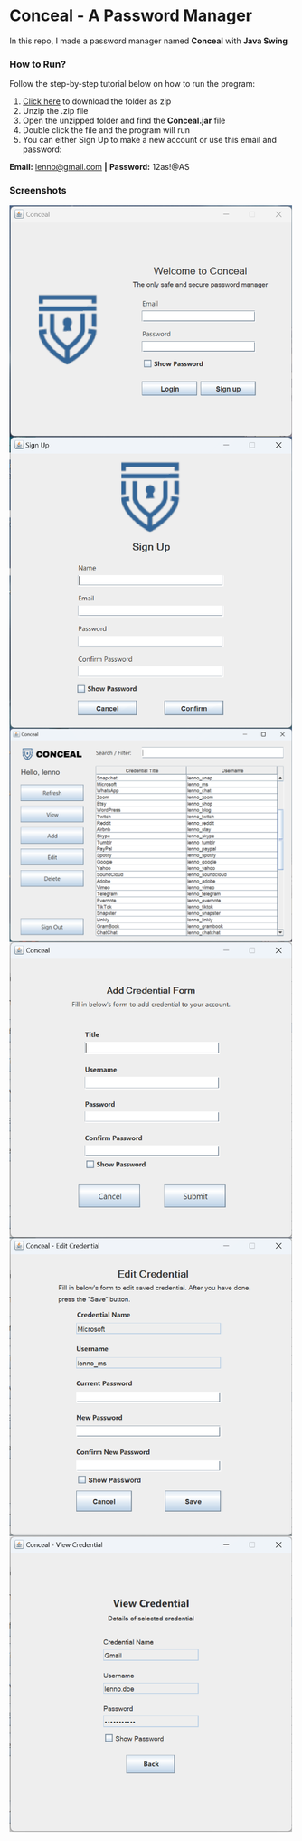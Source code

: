 # Conceal - A Password Manager

In this repo, I made a password manager named **Conceal** with **Java Swing**



### How to Run?

Follow the step-by-step tutorial below on how to run the program:

1. [Click here](https://github.com/aubertlenno/Conceal/archive/refs/heads/main.zip) to download the folder as zip
2. Unzip the .zip file
3. Open the unzipped folder and find the **Conceal.jar** file
4. Double click the file and the program will run
5. You can either Sign Up to make a new account or use this email and password:
   
**Email:** lenno@gmail.com **|** **Password:** 12as!@AS



### Screenshots

<img src="screenshots\login-window.png" alt="login-window" width="500" align="left"/>



<img src="screenshots\signup-window.png" alt="signup-window" width="500" align="left"/>



<img src="screenshots\home-window.png" alt="home-window" width="500" align="left"/>



<img src="screenshots\addcredential-window.png" alt="addcredential-window" width="500" align="left" />



<img src="screenshots\editcredential-window.png" alt="editcredential-window" width="500" align="left"/>



<img src="screenshots\viewcredential-window.png" alt="viewcredential-window" width="500" align="left"/>
